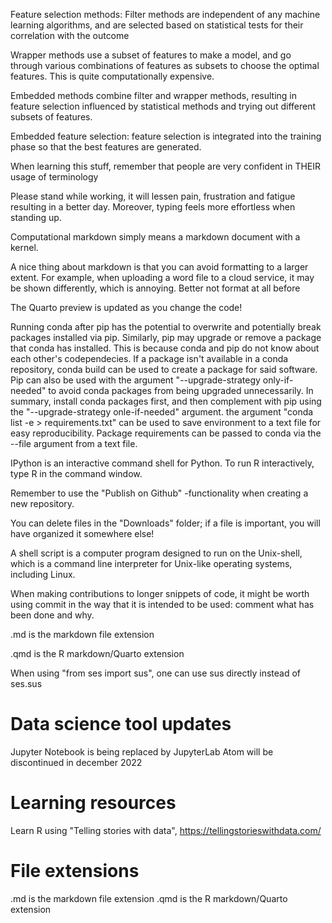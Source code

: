Feature selection methods:
Filter methods are independent of any machine learning algorithms, and are selected based on statistical tests for their correlation with the outcome

Wrapper methods use a subset of features to make a model, and go through various combinations of features as subsets to choose the optimal features. This is quite computationally expensive.

Embedded methods combine filter and wrapper methods, resulting in feature selection influenced by statistical methods and trying out different subsets of features.

Embedded feature selection: feature selection is integrated into the training phase so that the best features are generated.

When learning this stuff, remember that people are very confident in THEIR usage of terminology

Please stand while working, it will lessen pain, frustration and fatigue resulting in a better day. Moreover, typing feels more effortless when standing up.

Computational markdown simply means a markdown document with a kernel.

A nice thing about markdown is that you can avoid formatting to a larger extent. For example, when uploading a word file to a cloud service, it may be shown differently, which is annoying. Better not format at all before

The Quarto preview is updated as you change the code!

Running conda after pip has the potential to overwrite and potentially break packages installed via pip. Similarly, pip may upgrade or remove a package that conda has installed. This is because conda and pip do not know about each other's codependecies.
If a package isn't available in a conda repository, conda build can be used to create a package for said software.
Pip can also be used with the argument "--upgrade-strategy only-if-needed" to avoid conda packages from being upgraded unnecessarily.
In summary, install conda packages first, and then complement with pip using the "--upgrade-strategy onle-if-needed" argument.
the argument "conda list -e > requirements.txt" can be used to save environment to a text file for easy reproducibility.
Package requirements can be passed to conda via the --file argument from a text file.

IPython is an interactive command shell for Python. To run R interactively, type R in the command window.

Remember to use the "Publish on Github" -functionality when creating a new repository.

You can delete files in the "Downloads" folder; if a file is important, you will have organized it somewhere else!

A shell script is a computer program designed to run on the Unix-shell, which is a command line interpreter for Unix-like operating systems, including Linux.

When making contributions to longer snippets of code, it might be worth using commit in the way that it is intended to be used: comment what has been done and why.

.md is the markdown file extension

.qmd is the R markdown/Quarto extension

When using "from ses import sus", one can use sus directly instead of ses.sus


# Data science tool updates
Jupyter Notebook is being replaced by JupyterLab
Atom will be discontinued in december 2022

# Learning resources

Learn R using "Telling stories with data", https://tellingstorieswithdata.com/

# File extensions
.md is the markdown file extension
.qmd is the R markdown/Quarto extension
